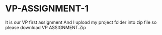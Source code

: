 # VP-ASSIGNMENT-1
It is our VP first assignment
And I upload my project folder into zip file so please download VP ASSIGNMENT.Zip 
